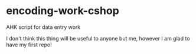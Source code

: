 # encoding-work-cshop
AHK script for data entry work

I don't think this thing will be useful to anyone but me, however I am glad to have my first repo!
